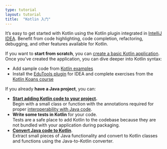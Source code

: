 ```yaml
---
type: tutorial
layout: tutorial
title:  "Kotlin 入门"
---
```


It’s easy to get started with Kotlin using the Kotlin plugin integrated in [IntelliJ IDEA](https://www.jetbrains.com/idea/). 
Benefit from code highlighting, code completion, refactoring, debugging, and other features available for Kotlin.

If you want to **start from scratch**, you can [create a basic Kotlin application](jvm-get-started.html). 
Once you’ve created the application, you can dive deeper into Kotlin syntax:

*   Add sample code from [Kotlin examples](https://play.kotlinlang.org/byExample/overview) 
*   Install the [EduTools plugin](https://plugins.jetbrains.com/plugin/10081-edutools) for IDEA and complete exercises 
from the [Kotlin Koans course](https://www.jetbrains.com/help/education/learner-start-guide.html?section=Kotlin%20Koans)

If you already **have a Java project**, you can:

*   **[Start adding Kotlin code to your project](mixing-java-kotlin-intellij.html).**  
Begin with a small class or function with the annotations required for proper [interoperability with Java code](../reference/java-interop.html).
*   **Write some tests in Kotlin** for your code.  
Tests are a safe place to add Kotlin to the codebase because they are not bundled with your application during packaging.
*   **[Convert Java code to Kotlin](mixing-java-kotlin-intellij.html#converting-an-existing-java-file-to-kotlin-with-j2k)**.  
Extract small pieces of Java functionality and convert to Kotlin classes and functions using the Java-to-Kotlin converter.

